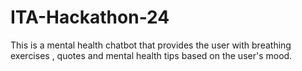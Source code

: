 # ITA-Hackathon-24
This is a mental health chatbot that provides the user with breathing exercises , quotes and mental health tips based on the user's mood.
